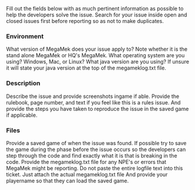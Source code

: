 Fill out the fields below with as much pertinent information as possible to help the developers solve the issue.
Search for your issue inside open and closed issues first before reporting so as not to make duplicates.

### Environment
What version of MegaMek does your issue apply to?  Note whether it is the stand alone MegaMek or HQ's MegaMek.
What operating system are you using?  Windows, Mac, or Linux?
What java version are you using?  If unsure it will state your java version at the top of the megameklog.txt file.

### Description
Describe the issue and provide screenshots ingame if able.
Provide the rulebook, page number, and text if you feel like this is a rules issue.
And provide the steps you have taken to reproduce the issue in the saved game if applicable.

### Files
Provide a saved game of when the issue was found.  If possible try to save the game during the phase before the issue occurs so the
developers can step through the code and find exactly what it is that is breaking in the code.
Provide the megameklog.txt file for any NPE's or errors that MegaMek might be reporting.
Do not paste the entire logfile text into this ticket. Just attach the actual megameklog.txt file
And provide your playername so that they can load the saved game.
